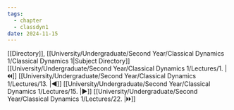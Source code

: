 ```yaml
---
tags:
  - chapter
  - classdyn1
date: 2024-11-15
---
```

[[Directory]], [[University/Undergraduate/Second Year/Classical Dynamics 1/Classical Dynamics 1|Subject Directory]]
[[University/Undergraduate/Second Year/Classical Dynamics 1/Lectures/1. |🞀🞀]] [[University/Undergraduate/Second Year/Classical Dynamics 1/Lectures/13. |◀]] [[University/Undergraduate/Second Year/Classical Dynamics 1/Lectures/15. |▶]] [[University/Undergraduate/Second Year/Classical Dynamics 1/Lectures/22. |🞂🞂]]
# 
## 
### 